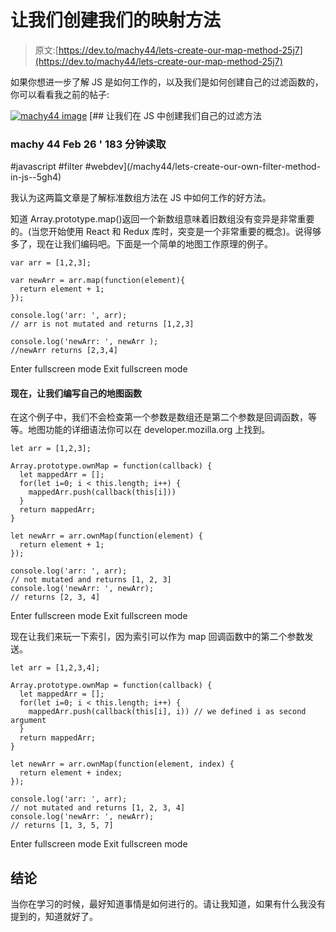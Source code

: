 # 让我们创建我们的映射方法

> 原文:[https://dev.to/machy44/lets-create-our-map-method-25j7](https://dev.to/machy44/lets-create-our-map-method-25j7)

如果你想进一步了解 JS 是如何工作的，以及我们是如何创建自己的过滤函数的，你可以看看我之前的帖子:

[![machy44 image](../Images/ed7881beba32b873b6e40d5a6749bf2f.png)](/machy44) [## 让我们在 JS 中创建我们自己的过滤方法

### machy 44 Feb 26 ' 183 分钟读取

#javascript #filter #webdev](/machy44/lets-create-our-own-filter-method-in-js--5gh4)

我认为这两篇文章是了解标准数组方法在 JS 中如何工作的好方法。

知道 Array.prototype.map()返回一个新数组意味着旧数组没有变异是非常重要的。(当您开始使用 React 和 Redux 库时，突变是一个非常重要的概念)。说得够多了，现在让我们编码吧。下面是一个简单的地图工作原理的例子。

```
var arr = [1,2,3];

var newArr = arr.map(function(element){
  return element + 1;
});

console.log('arr: ', arr);
// arr is not mutated and returns [1,2,3]

console.log('newArr: ', newArr );
//newArr returns [2,3,4] 
```

Enter fullscreen mode Exit fullscreen mode

#### 现在，让我们编写自己的地图函数

在这个例子中，我们不会检查第一个参数是数组还是第二个参数是回调函数，等等。地图功能的详细语法你可以在 developer.mozilla.org 上找到。

```
let arr = [1,2,3];

Array.prototype.ownMap = function(callback) {
  let mappedArr = [];
  for(let i=0; i < this.length; i++) {
    mappedArr.push(callback(this[i]))
  }
  return mappedArr;
}

let newArr = arr.ownMap(function(element) {
  return element + 1;
});

console.log('arr: ', arr);
// not mutated and returns [1, 2, 3]
console.log('newArr: ', newArr);
// returns [2, 3, 4] 
```

Enter fullscreen mode Exit fullscreen mode

现在让我们来玩一下索引，因为索引可以作为 map 回调函数中的第二个参数发送。

```
let arr = [1,2,3,4];

Array.prototype.ownMap = function(callback) {
  let mappedArr = [];
  for(let i=0; i < this.length; i++) {
    mappedArr.push(callback(this[i], i)) // we defined i as second argument
  }
  return mappedArr;
}

let newArr = arr.ownMap(function(element, index) {
  return element + index;
});

console.log('arr: ', arr);
// not mutated and returns [1, 2, 3, 4]
console.log('newArr: ', newArr);
// returns [1, 3, 5, 7] 
```

Enter fullscreen mode Exit fullscreen mode

## 结论

当你在学习的时候，最好知道事情是如何进行的。请让我知道，如果有什么我没有提到的，知道就好了。